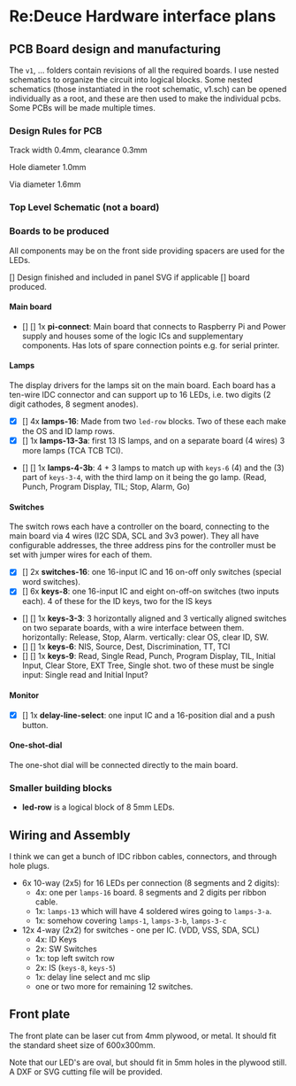 # Re:Deuce Hardware interface plans

## PCB Board design and manufacturing

The `v1`, ... folders contain revisions of all the required boards. I use nested
schematics to organize the circuit into logical blocks. Some nested schematics
(those instantiated in the root schematic, v1.sch) can be opened individually as
a root, and these are then used to make the individual pcbs. Some PCBs will be
made multiple times.

### Design Rules for PCB

Track width 0.4mm, clearance 0.3mm

Hole diameter 1.0mm

Via diameter 1.6mm

### Top Level Schematic (not a board)


### Boards to be produced

All components may be on the front side providing spacers are used for the LEDs.

[] Design finished and included in panel SVG if applicable [] board produced.

#### Main board

* [] [] 1x **pi-connect**: Main board that connects to Raspberry Pi and Power supply
  and houses some of the logic ICs and supplementary components. Has lots of
  spare connection points e.g. for serial printer.
  
#### Lamps

The display drivers for the lamps sit on the main board. Each board has a
ten-wire IDC connector and can support up to 16 LEDs, i.e. two digits (2 digit
cathodes, 8 segment anodes).

* [x] [] 4x **lamps-16**: Made from two `led-row` blocks. Two of these each make the OS
  and ID lamp rows.
* [x] [] 1x **lamps-13-3a**: first 13 IS lamps, and on a separate board (4 wires) 3
  more lamps (TCA TCB TCI).
* [] [] 1x **lamps-4-3b**: 4 + 3 lamps to match up with `keys-6` (4) and the (3) part
  of `keys-3-4`, with the third lamp on it being the go lamp. (Read, Punch,
  Program Display, TIL; Stop, Alarm, Go)

#### Switches

The switch rows each have a controller on the board, connecting to the main
board via 4 wires (I2C SDA, SCL and 3v3 power). They all have configurable
addresses, the three address pins for the controller must be set with jumper
wires for each of them.

* [x] [] 2x **switches-16**: one 16-input IC and 16 on-off only switches (special word
  switches).
* [x] [] 6x **keys-8**: one 16-input IC and eight on-off-on switches (two inputs each).
  4 of these for the ID keys, two for the IS keys
* [] [] 1x **keys-3-3**: 3 horizontally aligned and 3 vertically aligned switches on
  two separate boards, with a wire interface between them. horizontally:
  Release, Stop, Alarm. vertically: clear OS, clear ID, SW.
* [] [] 1x **keys-6**: NIS, Source, Dest, Discrimination, TT, TCI
* [] [] 1x **keys-9**: Read, Single Read, Punch, Program Display, TIL, Initial
  Input, Clear Store, EXT Tree, Single shot. two of these must be single input:
  Single read and Initial Input?
  
#### Monitor

* [x] [] 1x **delay-line-select**: one input IC and a 16-position dial and a push button.


#### One-shot-dial

The one-shot dial will be connected directly to the main board.

### Smaller building blocks

* **led-row** is a logical block of 8 5mm LEDs.

## Wiring and Assembly

I think we can get a bunch of IDC ribbon cables, connectors, and through hole plugs.

* 6x 10-way (2x5) for 16 LEDs per connection (8 segments and 2 digits):
  * 4x: one per `lamps-16` board. 8 segments and 2 digits per ribbon cable.
  * 1x: `lamps-13` which will have 4 soldered wires going to `lamps-3-a`.
  * 1x: somehow covering `lamps-1`, `lamps-3-b`, `lamps-3-c`
* 12x 4-way (2x2) for switches - one per IC. (VDD, VSS, SDA, SCL) 
  * 4x: ID Keys
  * 2x: SW Switches
  * 1x: top left switch row
  * 2x: IS (`keys-8`, `keys-5`)
  * 1x: delay line select and mc slip
  * one or two more for remaining 12 switches.

## Front plate

The front plate can be laser cut from 4mm plywood, or metal. It should fit the
standard sheet size of 600x300mm.

Note that our LED's are oval, but should fit in 5mm holes in the plywood still.
A DXF or SVG cutting file will be provided.
